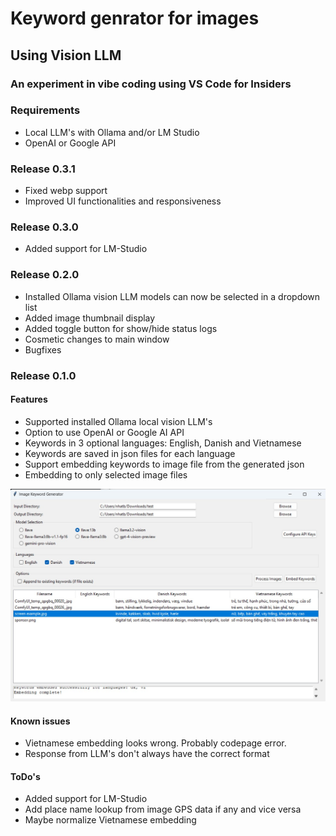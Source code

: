 # Keyword genrator for images
## Using Vision LLM
### An experiment in vibe coding using VS Code for Insiders

### Requirements

- Local LLM's with Ollama and/or LM Studio 
- OpenAI or Google API

### Release 0.3.1

- Fixed webp support
- Improved UI functionalities and responsiveness

### Release 0.3.0

- Added support for LM-Studio

### Release 0.2.0

- Installed Ollama vision LLM models can now be selected in a dropdown list
- Added image thumbnail display
- Added toggle button for show/hide status logs
- Cosmetic changes to main window
- Bugfixes

### Release 0.1.0

#### Features

- Supported installed Ollama local vision LLM's
- Option to use OpenAI or Google AI API
- Keywords in 3 optional languages: English, Danish and Vietnamese
- Keywords are saved in json files for each language
- Support embedding keywords to image file from the generated json
- Embedding to only selected image files

![Screenshot](images/Screenshot.jpg?raw=true)

#### Known issues

- Vietnamese embedding looks wrong. Probably codepage error.
- Response from LLM's don't always have the correct format 

#### ToDo's

- Added support for LM-Studio
- Add place name lookup from image GPS data if any and vice versa
- Maybe normalize Vietnamese embedding 
